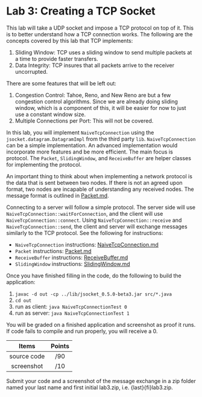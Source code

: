 # Lab 3: Creating a TCP Socket

This lab will take a UDP socket and impose a TCP protocol on top of it. This is to better understand how a TCP connection works. The following are the concepts covered by this lab that TCP implements:

1. Sliding Window: TCP uses a sliding window to send multiple packets at a time to provide faster transfers.
2. Data Integrity: TCP insures that all packets arrive to the receiver uncorrupted.

There are some features that will be left out:

1. Congestion Control: Tahoe, Reno, and New Reno are but a few congestion control algorithms. Since we are already doing sliding window, which is a component of this, it will be easier for now to just use a constant window size.
2. Multiple Connections per Port: This will not be covered.

In this lab, you will implement `NaiveTcpConnection` using the `jsocket.datagram.DatagramImpl` from the third party `lib`. `NaiveTcpConnection` can be a simple implementation. An advanced implementation would incorporate more features and be more efficient. The main focus is protocol. The `Packet`, `SlidingWindow`, and `ReceiveBuffer` are helper classes for implementing the protocol.

An important thing to think about when implementing a network protocol is the data that is sent between two nodes. If there is not an agreed upon format, two nodes are incapable of understanding any received nodes. The message format is outlined in [Packet.md](Packet.md).

Connecting to a server will follow a simple protocol. The server side will use `NaiveTcpConnection::waitForConnection`, and the client will use `NaiveTcpConnection::connect`. Using `NaiveTcpConnection::receive` and `NaiveTcpConnection::send`, the client and server will exchange messages similarly to the TCP protocol. See the following for instructions:

- `NaiveTcpConnection` instructions: [NaiveTcpConnection.md](NaiveTcpConnection.md)
- `Packet` instructions: [Packet.md](Packet.md)
- `ReceiveBuffer` instructions: [ReceiveBuffer.md](ReceiveBuffer.md)
- `SlidingWindow` instructions: [SlidingWindow.md](SlidingWindow.md)

Once you have finished filling in the code, do the following to build the application:
 1. `javac -d out -cp ../lib/jsocket_0.5.0-beta3.jar src/*.java`
 2. `cd out`
 3. run as client: `java NaiveTcpConnectionTest 0`
 4. run as server: `java NaiveTcpConnectionTest 1`
 
You will be graded on a finished application and screenshot as proof it runs. If code fails to compile and run properly, you will receive a 0.
  
|Items |Points|
|:-----:|:-----:|
|source code| /90|
|screenshot| /10|
 
Submit your code and a screenshot of the message exchange in a zip folder named your last name and first initial lab3.zip, i.e. {last}{fi}lab3.zip.